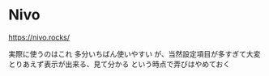 # Nivo

https://nivo.rocks/

実際に使うのはこれ 多分いちばん使いやすい
が、当然設定項目が多すぎて大変 とりあえず表示が出来る、見て分かる
という時点で弄びはやめておく

